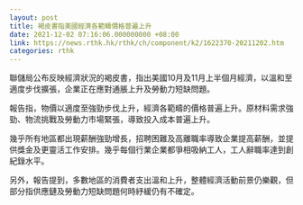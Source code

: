 ```yaml
---
layout: post
title: 褐皮書指美國經濟各範疇價格普遍上升
date: 2021-12-02 07:16:06.000000000 +08:00
link: https://news.rthk.hk/rthk/ch/component/k2/1622370-20211202.htm
categories: rthk
---
```


聯儲局公布反映經濟狀況的褐皮書，指出美國10月及11月上半個月經濟，以溫和至適度步伐擴張，企業正在應對通脹上升及勞動力短缺問題。

報告指，物價以適度至強勁步伐上升，經濟各範疇的價格普遍上升。原材料需求強勁、物流挑戰及勞動力市場緊張，導致投入成本普遍上升。

幾乎所有地區都出現薪酬強勁增長，招聘困難及高離職率導致企業提高薪酬，並提供獎金及更靈活工作安排。幾乎每個行業企業都爭相吸納工人，工人辭職率達到創紀錄水平。

另外，報告提到，多數地區的消費者支出溫和上升，整體經濟活動前景仍樂觀，但部分指供應鏈及勞動力短缺問題何時紓緩仍有不確定。
